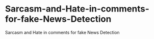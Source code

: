 # Sarcasm-and-Hate-in-comments-for-fake-News-Detection
Sarcasm and Hate in comments for fake News Detection
